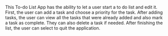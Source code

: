 This To-do List App has the ability to let a user start a to do list and edit it. 
First, the user can add a task and choose a priority for the task. 
After adding tasks, the user can view all the tasks that were already added and also
mark a task as complete. They can also delete a task if needed.
After finishing the list, the user can select to quit the application. 